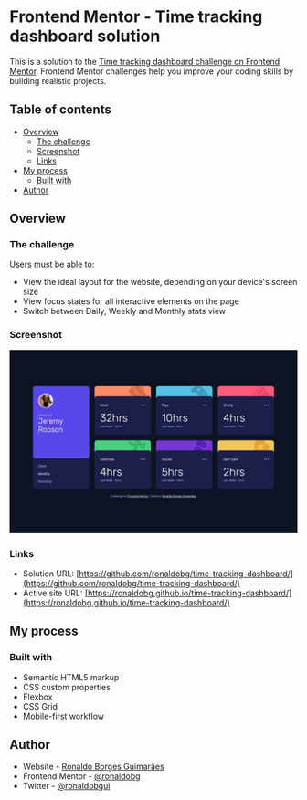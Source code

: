 # Frontend Mentor - Time tracking dashboard solution

This is a solution to the [Time tracking dashboard challenge on Frontend Mentor](https://www.frontendmentor.io/challenges/time-tracking-dashboard-UIQ7167Jw). Frontend Mentor challenges help you improve your coding skills by building realistic projects.

## Table of contents

- [Overview](#overview)
  - [The challenge](#the-challenge)
  - [Screenshot](#screenshot)
  - [Links](#links)
- [My process](#my-process)
  - [Built with](#built-with)
- [Author](#author)

## Overview

### The challenge

Users must be able to:

- View the ideal layout for the website, depending on your device's screen size
- View focus states for all interactive elements on the page
- Switch between Daily, Weekly and Monthly stats view

### Screenshot

![screenshot](./screenshot.png)

### Links

- Solution URL: [https://github.com/ronaldobg/time-tracking-dashboard/](https://github.com/ronaldobg/time-tracking-dashboard/)
- Active site URL: [https://ronaldobg.github.io/time-tracking-dashboard/](https://ronaldobg.github.io/time-tracking-dashboard/)

## My process

### Built with

- Semantic HTML5 markup
- CSS custom properties
- Flexbox
- CSS Grid
- Mobile-first workflow

## Author

- Website - [Ronaldo Borges Guimarães](https://ronaldobg.github.io/ronaldobg/)
- Frontend Mentor - [@ronaldobg](https://www.frontendmentor.io/profile/ronaldobg/)
- Twitter - [@ronaldobgui](https://twitter.com/ronaldobgui/)